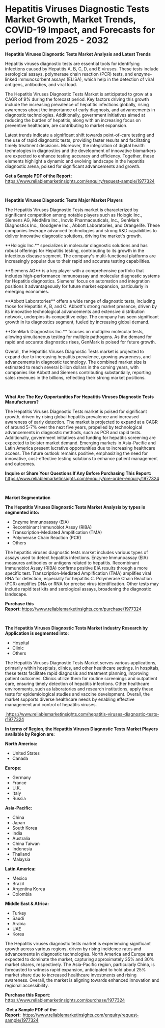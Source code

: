 <p><h1>Hepatitis Viruses Diagnostic Tests Market Growth, Market Trends, COVID-19 Impact, and Forecasts for period from 2025 - 2032</h1></p><p><strong>Hepatitis Viruses Diagnostic Tests Market Analysis and Latest Trends</strong></p>
<p><p>Hepatitis viruses diagnostic tests are essential tools for identifying infections caused by Hepatitis A, B, C, D, and E viruses. These tests include serological assays, polymerase chain reaction (PCR) tests, and enzyme-linked immunosorbent assays (ELISA), which help in the detection of viral antigens, antibodies, and viral load.</p><p>The Hepatitis Viruses Diagnostic Tests Market is anticipated to grow at a CAGR of 9% during the forecast period. Key factors driving this growth include the increasing prevalence of hepatitis infections globally, rising awareness about the importance of early diagnosis, and advancements in diagnostic technologies. Additionally, government initiatives aimed at reducing the burden of hepatitis, along with an increasing focus on preventive healthcare, are contributing to market expansion.</p><p>Latest trends indicate a significant shift towards point-of-care testing and the use of rapid diagnostic tests, providing faster results and facilitating timely treatment decisions. Moreover, the integration of digital health technologies in diagnostics and the development of innovative biomarkers are expected to enhance testing accuracy and efficiency. Together, these elements highlight a dynamic and evolving landscape in the hepatitis diagnostic arena, poised for significant advancements and growth.</p></p>
<p><strong>Get a Sample PDF of the Report:&nbsp;</strong> <a href="https://www.reliablemarketinsights.com/enquiry/request-sample/1977324?utm_campaign=2280&utm_medium=2&utm_source=Github&utm_content=ia&utm_term=13042025&utm_id=hepatitis-viruses-diagnostic-tests">https://www.reliablemarketinsights.com/enquiry/request-sample/1977324</a></p>
<p>&nbsp;</p>
<p><strong>Hepatitis Viruses Diagnostic Tests Major Market Players</strong></p>
<p><p>The Hepatitis Viruses Diagnostic Tests market is characterized by significant competition among notable players such as Hologic Inc., Siemens AG, MedMira Inc., Inovio Pharmaceuticals, Inc., GenMark Diagnostics Inc., Goodgene Inc., Abbott Laboratories, and Orangelife. These companies leverage advanced technologies and strong R&D capabilities to deliver innovative diagnostic solutions, driving the market's growth.</p><p>**Hologic Inc.** specializes in molecular diagnostic solutions and has robust offerings for Hepatitis testing, contributing to its growth in the infectious disease segment. The company's multi-functional platforms are increasingly popular due to their rapid and accurate testing capabilities.</p><p>**Siemens AG** is a key player with a comprehensive portfolio that includes high-performance immunoassay and molecular diagnostic systems for Hepatitis diagnostics. Siemens’ focus on automation and integration positions it advantageously for future market expansion, particularly in emerging economies.</p><p>**Abbott Laboratories** offers a wide range of diagnostic tests, including those for Hepatitis A, B, and C. Abbott's strong market presence, driven by its innovative technological advancements and extensive distribution network, underpins its competitive edge. The company has seen significant growth in its diagnostics segment, fueled by increasing global demand.</p><p>**GenMark Diagnostics Inc.** focuses on multiplex molecular tests, allowing simultaneous testing for multiple pathogens. As the demand for rapid and accurate diagnostics rises, GenMark is poised for future growth.</p><p>Overall, the Hepatitis Viruses Diagnostic Tests market is projected to expand due to increasing hepatitis prevalence, growing awareness, and advancements in diagnostic technology. The combined market size is estimated to reach several billion dollars in the coming years, with companies like Abbott and Siemens contributing substantially, reporting sales revenues in the billions, reflecting their strong market positions.</p></p>
<p>&nbsp;</p>
<p><strong>What Are The Key Opportunities For Hepatitis Viruses Diagnostic Tests Manufacturers?</strong></p>
<p><p>The Hepatitis Viruses Diagnostic Tests market is poised for significant growth, driven by rising global hepatitis prevalence and increased awareness of early detection. The market is projected to expand at a CAGR of around 5-7% over the next five years, propelled by technological advancements in diagnostic methods, such as PCR and rapid tests. Additionally, government initiatives and funding for hepatitis screening are expected to bolster market demand. Emerging markets in Asia-Pacific and Latin America present lucrative opportunities due to increasing healthcare access. The future outlook remains positive, emphasizing the need for innovative, cost-effective testing solutions to enhance patient management and outcomes.</p></p>
<p><strong>Inquire or Share Your Questions If Any Before Purchasing This Report:</strong> <a href="https://www.reliablemarketinsights.com/enquiry/pre-order-enquiry/1977324?utm_campaign=2280&utm_medium=2&utm_source=Github&utm_content=ia&utm_term=13042025&utm_id=hepatitis-viruses-diagnostic-tests">https://www.reliablemarketinsights.com/enquiry/pre-order-enquiry/1977324</a></p>
<p>&nbsp;</p>
<p><strong>Market Segmentation</strong></p>
<p><strong>The Hepatitis Viruses Diagnostic Tests Market Analysis by types is segmented into:</strong></p>
<p><ul><li>Enzyme Immunoassay (EIA)</li><li>Recombinant Immunoblot Assay (RIBA)</li><li>Transcription-Mediated Amplification (TMA)</li><li>Polymerase Chain Reaction (PCR)</li><li>Others</li></ul></p>
<p><p>The hepatitis viruses diagnostic tests market includes various types of assays used to detect hepatitis infections. Enzyme Immunoassay (EIA) measures antibodies or antigens related to hepatitis. Recombinant Immunoblot Assay (RIBA) confirms positive EIA results through a more specific test. Transcription-Mediated Amplification (TMA) amplifies viral RNA for detection, especially for hepatitis C. Polymerase Chain Reaction (PCR) amplifies DNA or RNA for precise virus identification. Other tests may include rapid test kits and serological assays, broadening the diagnostic landscape.</p></p>
<p><strong>Purchase this Report:&nbsp;</strong><a href="https://www.reliablemarketinsights.com/purchase/1977324?utm_campaign=2280&utm_medium=2&utm_source=Github&utm_content=ia&utm_term=13042025&utm_id=hepatitis-viruses-diagnostic-tests">https://www.reliablemarketinsights.com/purchase/1977324</a></p>
<p>&nbsp;</p>
<p><strong>The Hepatitis Viruses Diagnostic Tests Market Industry Research by Application is segmented into:</strong></p>
<p><ul><li>Hospital</li><li>Clinic</li><li>Others</li></ul></p>
<p><p>The Hepatitis Viruses Diagnostic Tests Market serves various applications, primarily within hospitals, clinics, and other healthcare settings. In hospitals, these tests facilitate rapid diagnosis and treatment planning, improving patient outcomes. Clinics utilize them for routine screenings and outpatient care, ensuring timely detection of hepatitis infections. Other healthcare environments, such as laboratories and research institutions, apply these tests for epidemiological studies and vaccine development. Overall, the market supports diverse healthcare needs by enabling effective management and control of hepatitis viruses.</p></p>
<p><a href="https://www.reliablemarketinsights.com/hepatitis-viruses-diagnostic-tests-r1977324?utm_campaign=2280&utm_medium=2&utm_source=Github&utm_content=ia&utm_term=13042025&utm_id=hepatitis-viruses-diagnostic-tests">&nbsp;https://www.reliablemarketinsights.com/hepatitis-viruses-diagnostic-tests-r1977324</a></p>
<p><strong>In terms of Region, the Hepatitis Viruses Diagnostic Tests Market Players available by Region are:</strong></p>
<p>
    <p> <strong> North America: </strong>
        <ul>
            <li>United States</li>
            <li>Canada</li>
        </ul>
        </p> 
    <p> <strong> Europe: </strong>
        <ul>
            <li>Germany</li>
            <li>France</li>
            <li>U.K.</li>
            <li>Italy</li>
            <li>Russia</li>
        </ul>
        </p> 
    <p> <strong> Asia-Pacific: </strong>
        <ul>
            <li>China</li>
            <li>Japan</li>
            <li>South Korea</li>
            <li>India</li>
            <li>Australia</li>
            <li>China Taiwan</li>
            <li>Indonesia</li>
            <li>Thailand</li>
            <li>Malaysia</li>
        </ul>
        </p> 
    <p> <strong> Latin America: </strong>
        <ul>
            <li>Mexico</li>
            <li>Brazil</li>
            <li>Argentina Korea</li>
            <li>Colombia</li>
        </ul>
        </p> 
    <p> <strong> Middle East & Africa: </strong>
        <ul>
            <li>Turkey</li>
            <li>Saudi</li>
            <li>Arabia</li>
            <li>UAE</li>
            <li>Korea</li>
        </ul>
    </p>
    </p>
<p><p>The Hepatitis viruses diagnostic tests market is experiencing significant growth across various regions, driven by rising incidence rates and advancements in diagnostic technologies. North America and Europe are expected to dominate the market, capturing approximately 35% and 30% market shares, respectively. The Asia-Pacific region, particularly China, is forecasted to witness rapid expansion, anticipated to hold about 25% market share due to increased healthcare investments and rising awareness. Overall, the market is aligning towards enhanced innovation and regional accessibility.</p></p>
<p><strong>Purchase this Report: </strong><a href="https://www.reliablemarketinsights.com/purchase/1977324?utm_campaign=2280&utm_medium=2&utm_source=Github&utm_content=ia&utm_term=13042025&utm_id=hepatitis-viruses-diagnostic-tests">https://www.reliablemarketinsights.com/purchase/1977324</a></p>
<p>&nbsp;<strong>Get a Sample PDF of the Report:&nbsp;&nbsp;</strong><a href="https://www.reliablemarketinsights.com/enquiry/request-sample/1977324?utm_campaign=2280&utm_medium=2&utm_source=Github&utm_content=ia&utm_term=13042025&utm_id=hepatitis-viruses-diagnostic-tests">https://www.reliablemarketinsights.com/enquiry/request-sample/1977324</a></p>
<p><strong></strong></p>
<p><p></p><p></p><p></p></p>